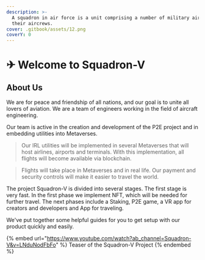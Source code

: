 ```yaml
---
description: >-
  A squadron in air force is a unit comprising a number of military aircraft and
  their aircrews.
cover: .gitbook/assets/12.png
coverY: 0
---
```


# ✈ Welcome to Squadron-V

## **About Us**

We are for peace and friendship of all nations, and our goal is to unite all lovers of aviation. We are a team of engineers working in the field of aircraft engineering.

Our team is active in the creation and development of the P2E project and in embedding utilities into Metaverses.

> Our IRL utilities will be implemented in several Metaverses that will host airlines, airports and terminals. With this implementation, all flights will become available via blockchain.

> Flights will take place in Metaverses and in real life. Our payment and security controls will make it easier to travel the world.

The project Squadron-V is divided into several stages. The first stage is very fast. In the first phase we implement NFT, which will be needed for further travel. The next phases include a Staking, P2E  game, a VR app for creators and developers and App for traveling.

We've put together some helpful guides for you to get setup with our product quickly and easily.

{% embed url="https://www.youtube.com/watch?ab_channel=Squadron-V&v=LNduNodFbFo" %}
Teaser of the Squadron-V Project
{% endembed %}
